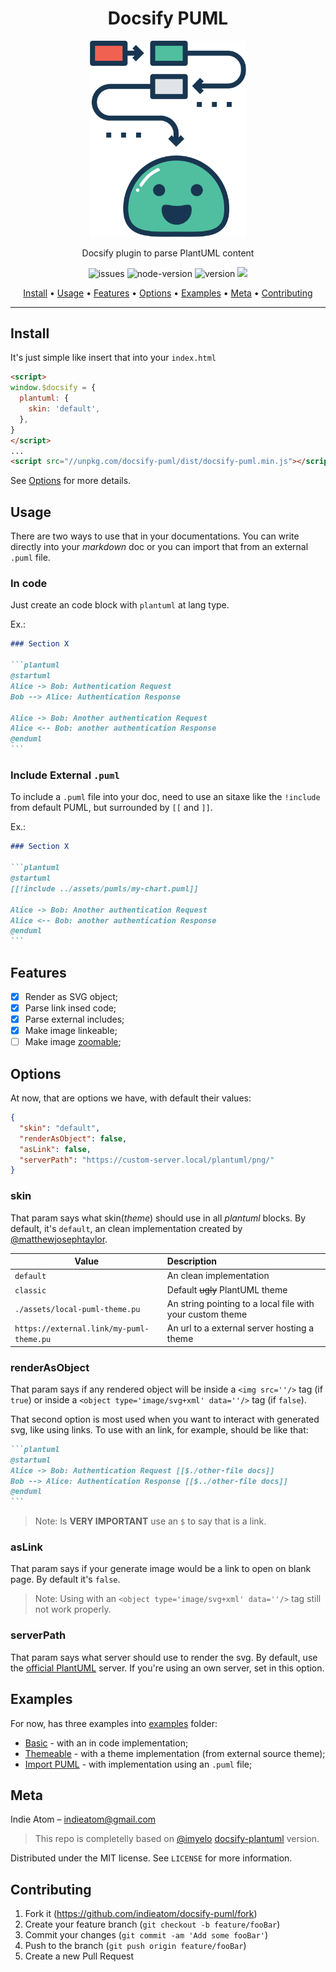 <h1 align="center">Docsify PUML</h1>

<p align="center">
    <img alt="logo" src="./docs/_media/logo.svg" width="250">
</p>

<p align="center">Docsify plugin to parse PlantUML content</p>
<p align="center">
  <img src="https://badgen.net/github/issues/indieatom/docsify-puml?style=for-the-badge" alt="issues"/>
  <img src="https://badgen.net/npm/node/docsify-puml?style=for-the-badge" alt="node-version"/>
  <img src="https://badgen.net/npm/v/docsify-puml?style=for-the-badge" alt="version"/>
  <img src="https://badgen.net/badgesize/normal/https/unpkg.com/docsify-puml/dist/docsify-puml.min.js?style=for-the-badge" /
</p>

<p align="center">
 <a href="#install">Install</a> •
 <a href="#usage">Usage</a> •
 <a href="#features">Features</a> • 
 <a href="#options">Options</a> • 
 <a href="#examples">Examples</a> • 
 <a href="#meta">Meta</a> •
 <a href="#contributing">Contributing</a>
</p>

---

## Install
It's just simple like insert that into your `index.html`

```html
<script>
window.$docsify = {
  plantuml: {
    skin: 'default',
  },
}
</script>
...
<script src="//unpkg.com/docsify-puml/dist/docsify-puml.min.js"></script>
```

See [Options](#options) for more details.

## Usage

There are two ways to use that in your documentations. You can write directly into your *markdown* doc or you can import that from an external `.puml` file. 

### In code

Just create an code block with `plantuml` at lang type.

Ex.:

````markdown
### Section X

```plantuml
@startuml
Alice -> Bob: Authentication Request
Bob --> Alice: Authentication Response

Alice -> Bob: Another authentication Request
Alice <-- Bob: another authentication Response
@enduml
```
````

### Include External `.puml`

To include a `.puml` file into your doc, need to use an sitaxe like the `!include` from default PUML, but surrounded by `[[` and `]]`.

Ex.:

````markdown
### Section X

```plantuml
@startuml
[[!include ../assets/pumls/my-chart.puml]]

Alice -> Bob: Another authentication Request
Alice <-- Bob: another authentication Response
@enduml
```
````

## Features

- [x] Render as SVG object;
- [x] Parse link insed code;
- [x] Parse external includes;
- [x] Make image linkeable;
- [ ] Make image [zoomable](https://github.com/francoischalifour/medium-zoom);

## Options

At now, that are options we have, with default their values:

```json
{
  "skin": "default",
  "renderAsObject": false,
  "asLink": false,
  "serverPath": "https://custom-server.local/plantuml/png/"
}
```

### skin

That param says what skin(*theme*) should use in all *plantuml* blocks. By default, it's `default`, an clean implementation created by [@matthewjosephtaylor](https://github.com/matthewjosephtaylor).

| Value                                    | Description                                               |
| ---------------------------------------- | :-------------------------------------------------------- |
| `default`                                | An clean implementation                                   |
| `classic`                                | Default ~~ugly~~ PlantUML theme                           |
| `./assets/local-puml-theme.pu`           | An string pointing to a local file with your custom theme |
| `https://external.link/my-puml-theme.pu` | An url to a external server hosting a theme               |

### renderAsObject

That param says if any rendered object will be inside a `<img src=''/>` tag (if `true`) or inside a `<object type='image/svg+xml' data=''/>` tag (if `false`).

That second option is most used when you want to interact with generated svg, like using links. To use with an link, for example, should be like that:

````markdown
```plantuml
@startuml
Alice -> Bob: Authentication Request [[$./other-file docs]]
Bob --> Alice: Authentication Response [[$../other-file docs]]
@enduml
```
````

> Note: Is **VERY IMPORTANT** use an `$` to say that is a link.

### asLink

That param says if your generate image would be a link to open on blank page. By default it's `false`.

> Note: Using with an `<object type='image/svg+xml' data=''/>` tag still not work properly.

### serverPath

That param says what server should use to render the svg. By default, use the [official PlantUML](https://www.plantuml.com/plantuml/svg/) server. If you're using an own server, set in this option. 

## Examples

For now, has three examples into [examples](./examples) folder:

- [Basic](./examples/basic) - with an in code implementation;
- [Themeable](./examples/themeable) - with a theme implementation (from external source theme);
- [Import PUML](./examples/import-pumls) - with implementation using an `.puml` file;

## Meta

Indie Atom – indieatom@gmail.com

> This repo is completelly based on [@imyelo](https://github.com/imyelo) [docsify-plantuml](https://github.com/imyelo/docsify-plantuml) version.

Distributed under the MIT license. See `LICENSE` for more information.

## Contributing

1. Fork it (<https://github.com/indieatom/docsify-puml/fork>)
2. Create your feature branch (`git checkout -b feature/fooBar`)
3. Commit your changes (`git commit -am 'Add some fooBar'`)
4. Push to the branch (`git push origin feature/fooBar`)
5. Create a new Pull Request
